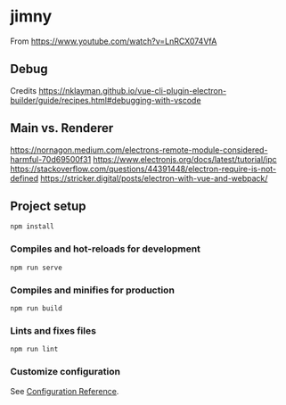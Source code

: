 # jimny

From https://www.youtube.com/watch?v=LnRCX074VfA

## Debug

Credits https://nklayman.github.io/vue-cli-plugin-electron-builder/guide/recipes.html#debugging-with-vscode

## Main vs. Renderer

https://nornagon.medium.com/electrons-remote-module-considered-harmful-70d69500f31
https://www.electronjs.org/docs/latest/tutorial/ipc
https://stackoverflow.com/questions/44391448/electron-require-is-not-defined
https://stricker.digital/posts/electron-with-vue-and-webpack/


## Project setup
```
npm install
```

### Compiles and hot-reloads for development
```
npm run serve
```

### Compiles and minifies for production
```
npm run build
```

### Lints and fixes files
```
npm run lint
```

### Customize configuration
See [Configuration Reference](https://cli.vuejs.org/config/).

